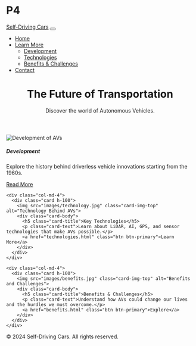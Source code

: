 # P4
<!-- DEVELOPER: Olumuyiwa Akinde, IS117-004, Fall 2024 -->
<!DOCTYPE html>
<html lang="en">
<head>
  <meta charset="UTF-8">
  <meta name="viewport" content="width=device-width, initial-scale=1">
  <title>Self-Driving Cars - Home</title>
  <link href="https://cdn.jsdelivr.net/npm/bootstrap@5.3.2/dist/css/bootstrap.min.css" rel="stylesheet">
  <link rel="stylesheet" href="styles.css">
</head>
<body>

<!-- Navbar -->
<nav class="navbar navbar-expand-lg navbar-dark bg-dark">
  <div class="container-fluid">
    <a class="navbar-brand" href="index.html">Self-Driving Cars</a>
    <button class="navbar-toggler" type="button" data-bs-toggle="collapse" data-bs-target="#navbarNav">
      <span class="navbar-toggler-icon"></span>
    </button>
    <div class="collapse navbar-collapse" id="navbarNav">
      <ul class="navbar-nav">
        <li class="nav-item">
          <a class="nav-link active" href="index.html">Home</a>
        </li>
        <li class="nav-item dropdown">
          <a class="nav-link dropdown-toggle" href="#" role="button" data-bs-toggle="dropdown">Learn More</a>
          <ul class="dropdown-menu">
            <li><a class="dropdown-item" href="development.html">Development</a></li>
            <li><a class="dropdown-item" href="technologies.html">Technologies</a></li>
            <li><a class="dropdown-item" href="benefits.html">Benefits & Challenges</a></li>
          </ul>
        </li>
        <li class="nav-item">
          <a class="nav-link" href="contact.html">Contact</a>
        </li>
      </ul>
    </div>
  </div>
</nav>

<!-- Hero Section -->
<header class="bg-primary text-white text-center py-5">
  <div class="container">
    <h1 class="display-4">The Future of Transportation</h1>
    <p class="lead">Discover the world of Autonomous Vehicles.</p>
  </div>
</header>

<!-- Main Content with Cards -->
<div class="container my-5">
  <div class="row g-4">
    <div class="col-md-4">
      <div class="card h-100">
        <img src="images/development.jpg" class="card-img-top" alt="Development of AVs">
        <div class="card-body">
          <h5 class="card-title">Development</h5>
          <p class="card-text">Explore the history behind driverless vehicle innovations starting from the 1960s.</p>
          <a href="development.html" class="btn btn-primary">Read More</a>
        </div>
      </div>
    </div>

    <div class="col-md-4">
      <div class="card h-100">
        <img src="images/technology.jpg" class="card-img-top" alt="Technology Behind AVs">
        <div class="card-body">
          <h5 class="card-title">Key Technologies</h5>
          <p class="card-text">Learn about LiDAR, AI, GPS, and sensor technologies that make AVs possible.</p>
          <a href="technologies.html" class="btn btn-primary">Learn More</a>
        </div>
      </div>
    </div>

    <div class="col-md-4">
      <div class="card h-100">
        <img src="images/benefits.jpg" class="card-img-top" alt="Benefits and Challenges">
        <div class="card-body">
          <h5 class="card-title">Benefits & Challenges</h5>
          <p class="card-text">Understand how AVs could change our lives and the hurdles we must overcome.</p>
          <a href="benefits.html" class="btn btn-primary">Explore</a>
        </div>
      </div>
    </div>
  </div>
</div>

<!-- Footer -->
<footer class="bg-dark text-white text-center p-3">
  <p>&copy; 2024 Self-Driving Cars. All rights reserved.</p>
</footer>

<script src="https://cdn.jsdelivr.net/npm/bootstrap@5.3.2/dist/js/bootstrap.bundle.min.js"></script>
</body>
</html>

